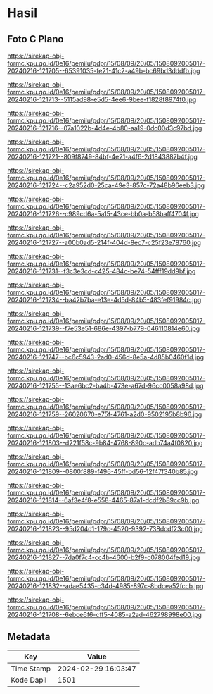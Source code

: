 # Hasil

## Foto C Plano

https://sirekap-obj-formc.kpu.go.id/0e16/pemilu/pdpr/15/08/09/20/05/1508092005017-20240216-121705--65391035-fe21-41c2-a49b-bc69bd3dddfb.jpg

https://sirekap-obj-formc.kpu.go.id/0e16/pemilu/pdpr/15/08/09/20/05/1508092005017-20240216-121713--5115ad98-e5d5-4ee6-9bee-f1828f8974f0.jpg

https://sirekap-obj-formc.kpu.go.id/0e16/pemilu/pdpr/15/08/09/20/05/1508092005017-20240216-121716--07a1022b-4d4e-4b80-aa19-0dc00d3c97bd.jpg

https://sirekap-obj-formc.kpu.go.id/0e16/pemilu/pdpr/15/08/09/20/05/1508092005017-20240216-121721--809f8749-84bf-4e21-a4f6-2d1843887b4f.jpg

https://sirekap-obj-formc.kpu.go.id/0e16/pemilu/pdpr/15/08/09/20/05/1508092005017-20240216-121724--c2a952d0-25ca-49e3-857c-72a48b96eeb3.jpg

https://sirekap-obj-formc.kpu.go.id/0e16/pemilu/pdpr/15/08/09/20/05/1508092005017-20240216-121726--c989cd6a-5a15-43ce-bb0a-b58baff4704f.jpg

https://sirekap-obj-formc.kpu.go.id/0e16/pemilu/pdpr/15/08/09/20/05/1508092005017-20240216-121727--a00b0ad5-214f-404d-8ec7-c25f23e78760.jpg

https://sirekap-obj-formc.kpu.go.id/0e16/pemilu/pdpr/15/08/09/20/05/1508092005017-20240216-121731--f3c3e3cd-c425-484c-be74-54fff19dd9bf.jpg

https://sirekap-obj-formc.kpu.go.id/0e16/pemilu/pdpr/15/08/09/20/05/1508092005017-20240216-121734--ba42b7ba-e13e-4d5d-84b5-483fef91984c.jpg

https://sirekap-obj-formc.kpu.go.id/0e16/pemilu/pdpr/15/08/09/20/05/1508092005017-20240216-121739--f7e53e51-686e-4397-b779-046110814e60.jpg

https://sirekap-obj-formc.kpu.go.id/0e16/pemilu/pdpr/15/08/09/20/05/1508092005017-20240216-121747--bc6c5943-2ad0-456d-8e5a-4d85b0460f1d.jpg

https://sirekap-obj-formc.kpu.go.id/0e16/pemilu/pdpr/15/08/09/20/05/1508092005017-20240216-121755--13ae6bc2-ba4b-473e-a67d-96cc0058a98d.jpg

https://sirekap-obj-formc.kpu.go.id/0e16/pemilu/pdpr/15/08/09/20/05/1508092005017-20240216-121759--26020670-e75f-4761-a2d0-9502195b8b96.jpg

https://sirekap-obj-formc.kpu.go.id/0e16/pemilu/pdpr/15/08/09/20/05/1508092005017-20240216-121803--d221f58c-9b84-4768-890c-adb74a4f0820.jpg

https://sirekap-obj-formc.kpu.go.id/0e16/pemilu/pdpr/15/08/09/20/05/1508092005017-20240216-121809--0800f889-f496-45ff-bd56-12f47f340b85.jpg

https://sirekap-obj-formc.kpu.go.id/0e16/pemilu/pdpr/15/08/09/20/05/1508092005017-20240216-121814--6af3e4f8-e558-4465-87a1-dcdf2b89cc9b.jpg

https://sirekap-obj-formc.kpu.go.id/0e16/pemilu/pdpr/15/08/09/20/05/1508092005017-20240216-121823--95d204d1-179c-4520-9392-738dcdf23c00.jpg

https://sirekap-obj-formc.kpu.go.id/0e16/pemilu/pdpr/15/08/09/20/05/1508092005017-20240216-121827--7da0f7c4-cc4b-4600-b2f9-c078004fed19.jpg

https://sirekap-obj-formc.kpu.go.id/0e16/pemilu/pdpr/15/08/09/20/05/1508092005017-20240216-121832--adae5435-c34d-4985-897c-8bdcea52fccb.jpg

https://sirekap-obj-formc.kpu.go.id/0e16/pemilu/pdpr/15/08/09/20/05/1508092005017-20240216-121708--6ebce6f6-cff5-4085-a2ad-462798998e00.jpg


## Metadata

| Key        | Value               |
| ---------- | ------------------- |
| Time Stamp | 2024-02-29 16:03:47 |
| Kode Dapil | 1501                |



